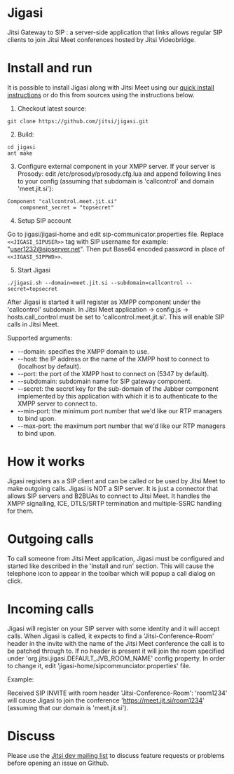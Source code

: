 Jigasi
======

Jitsi Gateway to SIP : a server-side application that links allows regular SIP clients to join Jitsi Meet conferences hosted by Jitsi Videobridge.

Install and run
============

It is possible to install Jigasi along with Jitsi Meet using our [quick install instructions] or do this from sources using the instructions below.

[quick install instructions]: https://github.com/turint/jitsi-meet/blob/master/doc/quick-install.md

1. Checkout latest source:
 
 ```
 git clone https://github.com/jitsi/jigasi.git
 ```
2. Build:

 ```
 cd jigasi
 ant make
 ```
 
3. Configure external component in your XMPP server. If your server is Prosody: edit /etc/prosody/prosody.cfg.lua and append following lines to your config (assuming that subdomain is 'callcontrol' and domain 'meet.jit.si'):

 ```
 Component "callcontrol.meet.jit.si"
     component_secret = "topsecret"
 ```
4. Setup SIP account

 Go to jigasi/jigasi-home and edit sip-communicator.properties file. Replace ```<<JIGASI_SIPUSER>>``` tag with SIP username for example: "user1232@sipserver.net". Then put Base64 encoded password in place of ```<<JIGASI_SIPPWD>>```.

5. Start Jigasi
 
 ```
 ./jigasi.sh --domain=meet.jit.si --subdomain=callcontrol --secret=topsecret
 ```
After Jigasi is started it will register as XMPP component under the 'callcontrol' subdomain. In Jitsi Meet application -> config.js -> hosts.call_control must be set to 'callcontrol.meet.jit.si'. This will enable SIP calls in Jitsi Meet.

Supported arguments:
 * --domain: specifies the XMPP domain to use.
 * --host: the IP address or the name of the XMPP host to connect to (localhost by default).
 * --port: the port of the XMPP host to connect on (5347 by default).
 * --subdomain: subdomain name for SIP gateway component.
 * --secret: the secret key for the sub-domain of the Jabber component implemented by this application with which it is to authenticate to the XMPP server to connect to.
 * --min-port: the minimum port number that we'd like our RTP managers to bind upon.
 * --max-port: the maximum port number that we'd like our RTP managers to bind upon.

How it works
============

Jigasi registers as a SIP client and can be called or be used by Jitsi Meet to make outgoing calls. Jigasi is NOT a SIP server. It is just a connector that allows SIP servers and B2BUAs to connect to Jitsi Meet. It handles the XMPP signalling, ICE, DTLS/SRTP termination and multiple-SSRC handling for them.

Outgoing calls
==============

To call someone from Jitsi Meet application, Jigasi must be configured and started like described in the 'Install and run' section. This will cause the telephone icon to appear in the toolbar which will popup a call dialog on click.

Incoming calls
==============

Jigasi will register on your SIP server with some identity and it will accept calls. When Jigasi is called, it expects to find a 'Jitsi-Conference-Room' header in the invite with the name of the Jitsi Meet conference the call is to be patched through to. If no header is present it will join the room specified under 'org.jitsi.jigasi.DEFAULT_JVB_ROOM_NAME' config property. In order to change it, edit 'jigasi-home/sipcommunciator.properties' file.

Example:

Received SIP INVITE with room header 'Jitsi-Conference-Room': 'room1234' will cause Jigasi to join the conference 'https://meet.jit.si/room1234' (assuming that our domain is 'meet.jit.si').

Discuss
============

Please use the [Jitsi dev mailing list](http://lists.jitsi.org/pipermail/dev/) to discuss feature requests or problems before opening an issue on Github.

